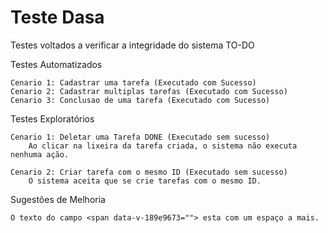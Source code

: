 # Teste Dasa

Testes voltados a verificar a integridade do sistema TO-DO

Testes Automatizados

    Cenario 1: Cadastrar uma tarefa (Executado com Sucesso)
    Cenario 2: Cadastrar multiplas tarefas (Executado com Sucesso)
    Cenario 3: Conclusao de uma tarefa (Executado com Sucesso)

Testes Exploratórios

    Cenario 1: Deletar uma Tarefa DONE (Executado sem sucesso)
        Ao clicar na lixeira da tarefa criada, o sistema não executa nenhuma ação.

    Cenario 2: Criar tarefa com o mesmo ID (Executado sem sucesso)
        O sistema aceita que se crie tarefas com o mesmo ID.

Sugestões de Melhoria

    O texto do campo <span data-v-189e9673=""> esta com um espaço a mais.